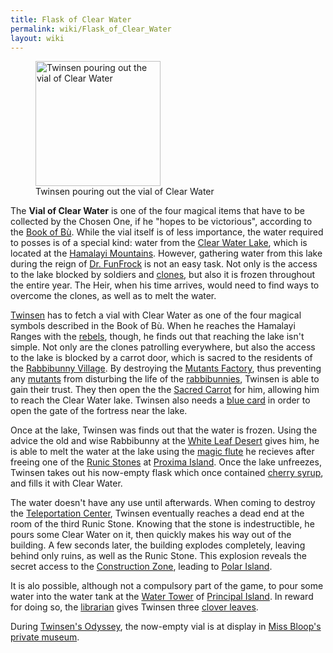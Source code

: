 ```yaml
---
title: Flask of Clear Water
permalink: wiki/Flask_of_Clear_Water
layout: wiki
---
```


<figure>
<img src="11_runestone_clear_warer.gif"
title="Twinsen pouring out the vial of Clear Water" width="200" />
<figcaption>Twinsen pouring out the vial of Clear Water</figcaption>
</figure>

The **Vial of Clear Water** is one of the four magical items that have
to be collected by the Chosen One, if he "hopes to be victorious",
according to the [Book of Bù](Book_of_Bù "wikilink"). While the vial
itself is of less importance, the water required to posses is of a
special kind: water from the [Clear Water
Lake](Clear_Water_Lake "wikilink"), which is located at the [Hamalayi
Mountains](Hamalayi_Mountains "wikilink"). However, gathering water from
this lake during the reign of [Dr. FunFrock](Dr._FunFrock "wikilink") is
not an easy task. Not only is the access to the lake blocked by soldiers
and [clones](clones "wikilink"), but also it is frozen throughout the
entire year. The Heir, when his time arrives, would need to find ways to
overcome the clones, as well as to melt the water.

[Twinsen](Twinsen "wikilink") has to fetch a vial with Clear Water as
one of the four magical symbols described in the Book of Bù. When he
reaches the Hamalayi Ranges with the [rebels](rebels "wikilink"),
though, he finds out that reaching the lake isn't simple. Not only are
the clones patrolling everywhere, but also the access to the lake is
blocked by a carrot door, which is sacred to the residents of the
[Rabbibunny Village](Rabbibunny_Village "wikilink"). By destroying the
[Mutants Factory](Mutants_Factory "wikilink"), thus preventing any
[mutants](mutants "wikilink") from disturbing the life of the
[rabbibunnies](rabbibunnies "wikilink"), Twinsen is able to gain their
trust. They then open the the [Sacred Carrot](Sacred_Carrot "wikilink")
for him, allowing him to reach the Clear Water lake. Twinsen also needs
a [blue card](blue_card "wikilink") in order to open the gate of the
fortress near the lake.

Once at the lake, Twinsen was finds out that the water is frozen. Using
the advice the old and wise Rabbibunny at the [White Leaf
Desert](White_Leaf_Desert "wikilink") gives him, he is able to melt the
water at the lake using the [magic flute](magic_flute "wikilink") he
recieves after freeing one of the [Runic
Stones](Runic_Stones "wikilink") at [Proxima
Island](Proxima_Island "wikilink"). Once the lake unfreezes, Twinsen
takes out his now-empty flask which once contained [cherry
syrup](cherry_syrup "wikilink"), and fills it with Clear Water.

The water doesn't have any use until afterwards. When coming to destroy
the [Teleportation Center](Teleportation_Center "wikilink"), Twinsen
eventually reaches a dead end at the room of the third Runic Stone.
Knowing that the stone is indestructible, he pours some Clear Water on
it, then quickly makes his way out of the building. A few seconds later,
the building explodes completely, leaving behind only ruins, as well as
the Runic Stone. This explosion reveals the secret access to the
[Construction Zone](Construction_Zone "wikilink"), leading to [Polar
Island](Polar_Island "wikilink").

It is alo possible, although not a compulsory part of the game, to pour
some water into the water tank at the [Water
Tower](Water_Tower "wikilink") of [Principal
Island](Principal_Island "wikilink"). In reward for doing so, the
[librarian](librarian "wikilink") gives Twinsen three [clover
leaves](clover_leaves "wikilink").

During [Twinsen's Odyssey](Twinsen's_Odyssey "wikilink"), the now-empty
vial is at display in [Miss Bloop's private
museum](Miss_Bloop's_private_museum "wikilink").

